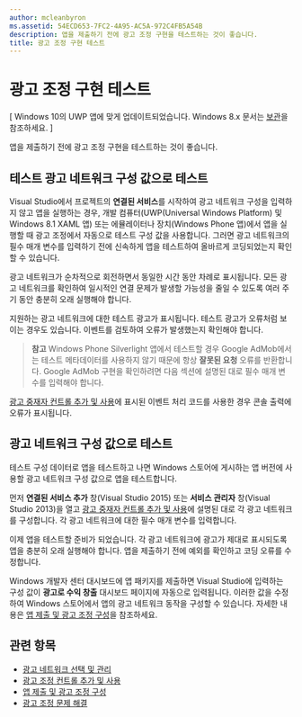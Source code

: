 ```yaml
---
author: mcleanbyron
ms.assetid: 54ECD653-7FC2-4A95-AC5A-972C4FB5A54B
description: 앱을 제출하기 전에 광고 조정 구현을 테스트하는 것이 좋습니다.
title: 광고 조정 구현 테스트
---
```


# 광고 조정 구현 테스트


\[ Windows 10의 UWP 앱에 맞게 업데이트되었습니다. Windows 8.x 문서는 [보관](http://go.microsoft.com/fwlink/p/?linkid=619132)을 참조하세요. \]

앱을 제출하기 전에 광고 조정 구현을 테스트하는 것이 좋습니다.

## 테스트 광고 네트워크 구성 값으로 테스트


Visual Studio에서 프로젝트의 **연결된 서비스**를 시작하여 광고 네트워크 구성을 입력하지 않고 앱을 실행하는 경우, 개발 컴퓨터(UWP(Universal Windows Platform) 및 Windows 8.1 XAML 앱) 또는 에뮬레이터나 장치(Windows Phone 앱)에서 앱을 실행할 때 광고 조정에서 자동으로 테스트 구성 값을 사용합니다. 그러면 광고 네트워크의 필수 매개 변수를 입력하기 전에 신속하게 앱을 테스트하여 올바르게 코딩되었는지 확인할 수 있습니다.

광고 네트워크가 순차적으로 회전하면서 동일한 시간 동안 차례로 표시됩니다. 모든 광고 네트워크를 확인하여 일시적인 연결 문제가 발생할 가능성을 줄일 수 있도록 여러 주기 동안 충분히 오래 실행해야 합니다.

지원하는 광고 네트워크에 대한 테스트 광고가 표시됩니다. 테스트 광고가 오류처럼 보이는 경우도 있습니다. 이벤트를 검토하여 오류가 발생했는지 확인해야 합니다.

> **참고** Windows Phone Silverlight 앱에서 테스트할 경우 Google AdMob에서는 테스트 메타데이터를 사용하지 않기 때문에 항상 **잘못된 요청** 오류를 반환합니다. Google AdMob 구현을 확인하려면 다음 섹션에 설명된 대로 필수 매개 변수를 입력해야 합니다.

 

[광고 중재자 컨트롤 추가 및 사용](add-and-use-the-ad-mediator-control.md)에 표시된 이벤트 처리 코드를 사용한 경우 콘솔 출력에 오류가 표시됩니다.

## 광고 네트워크 구성 값으로 테스트


테스트 구성 데이터로 앱을 테스트하고 나면 Windows 스토어에 게시하는 앱 버전에 사용할 광고 네트워크 구성 값으로 앱을 테스트합니다.

먼저 **연결된 서비스 추가** 창(Visual Studio 2015) 또는 **서비스 관리자** 창(Visual Studio 2013)을 열고 [광고 중재자 컨트롤 추가 및 사용](add-and-use-the-ad-mediator-control.md)에 설명된 대로 각 광고 네트워크를 구성합니다. 각 광고 네트워크에 대한 필수 매개 변수를 입력합니다.

이제 앱을 테스트할 준비가 되었습니다. 각 광고 네트워크에 광고가 제대로 표시되도록 앱을 충분히 오래 실행해야 합니다. 앱을 제출하기 전에 예외를 확인하고 코딩 오류를 수정합니다.

Windows 개발자 센터 대시보드에 앱 패키지를 제출하면 Visual Studio에 입력하는 구성 값이 **광고로 수익 창출** 대시보드 페이지에 자동으로 입력됩니다. 이러한 값을 수정하여 Windows 스토어에서 앱의 광고 네트워크 동작을 구성할 수 있습니다. 자세한 내용은 [앱 제출 및 광고 조정 구성](submit-your-app-and-configure-ad-mediation.md)을 참조하세요.

## 관련 항목

* [광고 네트워크 선택 및 관리](select-and-manage-your-ad-networks.md)
* [광고 조정 컨트롤 추가 및 사용](add-and-use-the-ad-mediator-control.md)
* [앱 제출 및 광고 조정 구성](submit-your-app-and-configure-ad-mediation.md)
* [광고 조정 문제 해결](troubleshoot-ad-mediation.md)
 

 


<!--HONumber=May16_HO2-->



